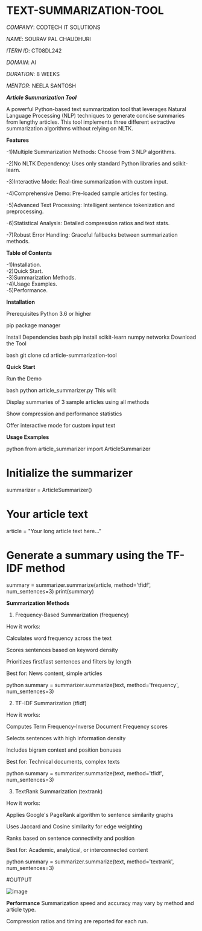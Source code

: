 # TEXT-SUMMARIZATION-TOOL

*COMPANY*: CODTECH IT SOLUTIONS

*NAME*: SOURAV PAL CHAUDHURI

*ITERN ID*: CT08DL242

*DOMAIN*: AI

*DURATION*: 8 WEEKS

*MENTOR*: NEELA SANTOSH


***Article Summarization Tool***

A powerful Python-based text summarization tool that leverages Natural Language Processing (NLP) techniques to generate concise summaries from lengthy articles. This tool implements three different extractive summarization algorithms without relying on NLTK.

**Features**

 -1)Multiple Summarization Methods: Choose from 3 NLP algorithms.  
 
 -2)No NLTK Dependency: Uses only standard Python libraries and scikit-learn.

 -3)Interactive Mode: Real-time summarization with custom input.

 -4)Comprehensive Demo: Pre-loaded sample articles for testing.

 -5)Advanced Text Processing: Intelligent sentence tokenization and preprocessing.

 -6)Statistical Analysis: Detailed compression ratios and text stats.

 -7)Robust Error Handling: Graceful fallbacks between summarization methods.

**Table of Contents**

-1)Installation.  
-2)Quick Start.  
-3)Summarization Methods.  
-4)Usage Examples.  
-5)Performance.

**Installation**

Prerequisites
Python 3.6 or higher

pip package manager

Install Dependencies
bash
pip install scikit-learn numpy networkx
Download the Tool

bash
git clone <repository-url>
cd article-summarization-tool

**Quick Start**

Run the Demo

bash
python article_summarizer.py
This will:

Display summaries of 3 sample articles using all methods

Show compression and performance statistics

Offer interactive mode for custom input text

**Usage Examples**

python
from article_summarizer import ArticleSummarizer

# Initialize the summarizer
summarizer = ArticleSummarizer()

# Your article text
article = "Your long article text here..."

# Generate a summary using the TF-IDF method
summary = summarizer.summarize(article, method='tfidf', num_sentences=3)
print(summary)

**Summarization Methods**
 
1. Frequency-Based Summarization (frequency)
   
How it works:

Calculates word frequency across the text

Scores sentences based on keyword density

Prioritizes first/last sentences and filters by length

Best for: News content, simple articles

python
summary = summarizer.summarize(text, method='frequency', num_sentences=3)

2. TF-IDF Summarization (tfidf)
   
How it works:

Computes Term Frequency-Inverse Document Frequency scores

Selects sentences with high information density

Includes bigram context and position bonuses

Best for: Technical documents, complex texts

python
summary = summarizer.summarize(text, method='tfidf', num_sentences=3)

3. TextRank Summarization (textrank)
   
How it works:

Applies Google's PageRank algorithm to sentence similarity graphs

Uses Jaccard and Cosine similarity for edge weighting

Ranks based on sentence connectivity and position

Best for: Academic, analytical, or interconnected content

python
summary = summarizer.summarize(text, method='textrank', num_sentences=3)


#OUTPUT

![image](https://github.com/user-attachments/assets/a56cfe0d-58d8-45fe-bdac-7746ad3ee840)


**Performance**
Summarization speed and accuracy may vary by method and article type.

Compression ratios and timing are reported for each run.
